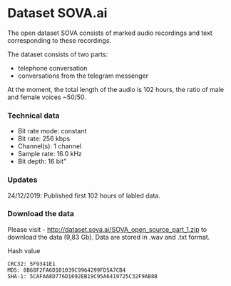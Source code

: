 # Dataset SOVA.ai

The open dataset SOVA consists of marked audio recordings and text corresponding to these recordings.

The dataset consists of two parts:
* telephone conversation
* conversations from the telegram messenger

At the moment, the total length of the audio is 102 hours, the ratio of male and female voices ~50/50.

### Technical data
* Bit rate mode: constant
* Bit rate: 256 kbps
* Channel(s): 1 channel
* Sample rate: 16.0 kHz
* Bit depth: 16 bit"

### Updates

24/12/2019: Published first 102 hours of labled data.

### Download the data

Please visit - http://dataset.sova.ai/SOVA_open_source_part_1.zip to download the data (9,83 Gb). Data are stored in .wav and .txt format.

Hash value
```
CRC32: 5F9341E1
MD5: 8B68F2FA6D101039C9964299FD5A7CB4
SHA-1: 5CAFAA8D776D1692EB19C95A6419725C32F9AB8B
```


